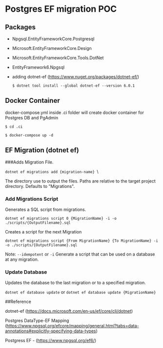 # Postgres EF migration POC

## Packages
- Npgsql.EntityFrameworkCore.Postgresql
- Microsoft.EntityFrameworkCore.Design
- Microsoft.EntityFrameworkCore.Tools.DotNet
- EntityFramework6.Npgsql
- adding dotnet-ef (https://www.nuget.org/packages/dotnet-ef/)

    ``$ dotnet tool install --global dotnet-ef --version 6.0.1``

## Docker Container 
 docker-compose.yml inside .ci folder will create docker container for Postgres DB and PgAdmin


``$ cd .ci`` 

``$ docker-compose up -d``


## EF Migration (dotnet ef)

###Adds Migration File.

``dotnet ef migrations add {migration-name} ``\

The directory use to output the files. Paths are relative to the target project directory. Defaults to "Migrations".

### Add Migrations Script

Generates a SQL script from migrations.

``dotnet ef migrations script 0 {MigrationName} -i -o ./scripts/{OutputFilename}.sql ``

Creates a script for the next Migration 

``dotnet ef migrations script {From MigrationName} {To MigrationName} -i -o ./scripts/{OutputFilename}.sql``

Note: ``--idempotent`` or	``-i``	Generate a script that can be used on a database at any migration.
### Update Database 

Updates the database to the last migration or to a specified migration.

``dotnet ef database update`` or
``dotnet ef database update {MigrationName}``



##Reference

dotnet-ef (https://docs.microsoft.com/en-us/ef/core/cli/dotnet)

Postgres DataType-EF Mapping (https://www.npgsql.org/efcore/mapping/general.html?tabs=data-annotations#explicitly-specifying-data-types)

Postgress EF - (https://www.npgsql.org/ef6/)

